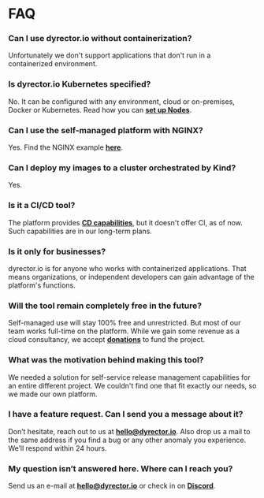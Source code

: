 # FAQ

### Can I use dyrector.io without containerization?

Unfortunately we don't support applications that don't run in a containerized environment.

### Is dyrector.io Kubernetes specified?

No. It can be configured with any environment, cloud or on-premises, Docker or Kubernetes. Read how you can [**set up Nodes**](../../docs/tutorials/register-your-node.md).

### **Can I use the self-managed platform with NGINX?**

Yes. Find the NGINX example [**here**](../../self-managed/proxies.md#nginx).

### Can I deploy my images to a cluster orchestrated by Kind?

Yes.

### Is it a CI/CD tool?

The platform provides [**CD capabilities**](../../features/continuous-deployment.md), but it doesn't offer CI, as of now. Such capabilities are in our long-term plans.

### Is it only for businesses?

dyrector.io is for anyone who works with containerized applications. That means organizations, or independent developers can gain advantage of the platform's functions.

### Will the tool remain completely free in the future?

Self-managed use will stay 100% free and unrestricted. But most of our team works full-time on the platform. While we gain some revenue as a cloud consultancy, we accept [**donations**](https://opencollective.com/dyrectorio-platform) to fund the project.

### What was the motivation behind making this tool?

We needed a solution for self-service release management capabilities for an entire different project. We couldn't find one that fit exactly our needs, so we made our own platform.

### I have a feature request. Can I send you a message about it?

Don’t hesitate, reach out to us at [**hello@dyrector.io**](mailto:hello@dyrector.io). Also drop us a mail to the same address if you find a bug or any other anomaly you experience. We’ll respond within 24 hours.

### My question isn’t answered here. Where can I reach you?

Send us an e-mail at [**hello@dyrector.io**](mailto:hello@dyrector.io) or check in on [**Discord**](https://discord.gg/pZWbd4fxga).
